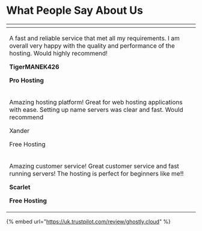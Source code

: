 # What People Say About Us



<table data-view="cards"><thead><tr><th></th></tr></thead><tbody><tr><td><p>A fast and reliable service that met all my requirements. I am overall very happy with the quality and performance of the hosting. Would highly recommend!</p><p></p><p><strong>TigerMANEK426</strong></p><p><strong>Pro Hosting</strong></p></td></tr><tr><td><p>Amazing hosting platform! Great for web hosting applications with ease. Setting up name servers was clear and fast. Would recommend</p><p></p><p>Xander</p><p>Free Hosting</p></td></tr><tr><td><p>Amazing customer service! Great customer service and fast running servers! The hosting is perfect for beginners like me!!</p><p></p><p><strong>Scarlet</strong></p><p><strong>Free Hosting</strong></p></td></tr></tbody></table>

{% embed url="https://uk.trustpilot.com/review/ghostly.cloud" %}
